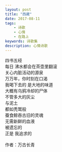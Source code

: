```yaml
---
layout: post
title: "西藏"
date: 2017-08-11
tags:
    - 诗歌
    - 心情
    - 在路上
keywords: 诗歌集
description: 心情诗歌
---
```


四书五经
</br>
每日 沸水都会在茶壶里翻滚
</br>
关心内脏活动的源泉
</br>
万万年，你时刻在口渴
</br>
我喝下去的 是大地的味道
</br>
大概有乌鸦冷却的尸体
</br>
不管多大的灰尘
</br>
与泥土
</br>
都如秃鹫般
</br>
蚕食鲸吞古旧的灵魂
</br>
无需新鲜的血液
</br>
被遗忘的
</br>
正是 我追求的
</br>  
             作者：万古长青





